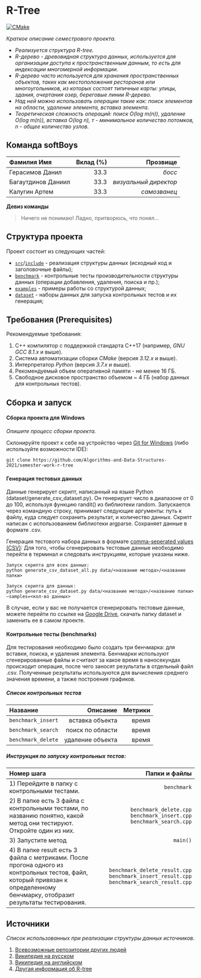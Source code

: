 # R-Tree

[![CMake](https://github.com/Algorithms-and-Data-Structures-2021/semester-work-r-tree/actions/workflows/cmake.yml/badge.svg)](https://github.com/Algorithms-and-Data-Structures-2021/semester-work-r-tree/actions/workflows/cmake.yml)

_Краткое описание семестрового проекта._

- _Реализуется структура R-tree._
- _R-дерево - древовидная структура данных, используется для организации доступа к пространственным данным, то есть для индексации многомерной информации._
- _R-дерево часто используется для хранения пространственных объектов, таких как местоположения ресторанов или многоугольников, из которых состоят типичные карты: улицы, здания, очертания озер, береговые линии R-дерево._
- _Над ней можно использовать операции такие как: поиск элементов на области, удаление элемента, вставка элемента._
- _Теоретическая сложность операций: поиск O(log m(n)), удаление O(log m(n)), вставка O(log n), т - минимальное количество потомков, n - общее количество узлов._

## Команда softBoys

| Фамилия Имя          | Вклад (%)    | Прозвище               |
| :---                 |   ---:       |  ---:                  |
| Герасимов Данил      | 33.3         |  _босс_                |
| Багаутдинов Даниил   | 33.3         |  _визуальный директор_ |
| Калугин Артем        | 33.3         |  _самозванец_          |

**Девиз команды**
> Ничего не понимаю! Ладно, притворюсь, что понял...

## Структура проекта

Проект состоит из следующих частей:

- [`src`](src)/[`include`](include) - реализация структуры данных (исходный код и заголовочные файлы);
- [`benchmark`](benchmark) - контрольные тесты производительности структуры данных (операции добавления, удаления,
  поиска и пр.);
- [`examples`](examples) - примеры работы со структурой данных;
- [`dataset`](dataset) - наборы данных для запуска контрольных тестов и их генерация;

## Требования (Prerequisites)

Рекомендуемые требования:

1. С++ компилятор c поддержкой стандарта C++17 (например, _GNU GCC 8.1.x_ и выше).
2. Система автоматизации сборки _CMake_ (версия _3.12.x_ и выше).
3. Интерпретатор _Python_ (версия _3.7.x_ и выше).
4. Рекомендуемый объем оперативной памяти - не менее 16 ГБ.
5. Свободное дисковое пространство объемом ~ 4 ГБ (набор данных для контрольных тестов).

## Сборка и запуск

#### Сборка проекта для Windows

_Опишите процесс сборки проекта._

Склонируйте проект к себе на устройство через [Git for Windows](https://gitforwindows.org/) (либо используйте
возможности IDE):

```shell
git clone https://github.com/Algorithms-and-Data-Structures-2021/semester-work-r-tree
```

#### Генерация тестовых данных

Данные генерирует скрипт, написанный на языке Python (dataset/generate_csv_dataset.py). Он генерирует число в диапазоне от 0 до 100, используя функцию randit() из библиотеки random. Запускается через командную строку, принимает следующие аргументы: путь к файлу, куда следует сохранить результат, и количество данных. Скрипт написан с использованием библиотеки argparse. Сохраняет данные в формате .csv. 

Генерация тестового набора данных в
формате [comma-seperated values (CSV)](https://en.wikipedia.org/wiki/Comma-separated_values):
Для того, чтобы сгенерировать тестовые данные необходимо перейти в терминал и следовать инструкциям, которые указаны ниже.
```shell
Запуск скрипта для всех данных:
python generate_csv_dataset_all.py data/<название метода>/<название папки>

Запуск скрипта для данных:
python generate_csv_dataset.py data/<название метода>/<название папки> —samples=<кол-во данных>
```
В случае, если у вас не получается сгенерировать тестовые данные, можете перейти по ссылке на [Google Drive](https://drive.google.com/drive/folders/1ddeC8PrXWq_y_pHifsi7SI74G1HFJOz6), скачать папку dataset и заменить ее в самом проекте.
#### Контрольные тесты (benchmarks)

Для тестирования необходимо было создать три бенчмарка: для вставки, поиска, и удаления элемента. Бенчмарки используют сгенерированные файлы и считают за какое время в наносекундах  происходит операция, после чего заносят результаты в отдельный файл .csv. Полученные результаты используются для вычисления среднего значения времени, а также построения графиков.



##### Список контрольных тестов

| Название             | Описание         | Метрики |
| :---                 |   ---:           |  ---:   |
| `benchmark_insert`   | вставка объекта  | время   |
| `benchmark_search`   | поиск по области | время   |
| `benchmark_delete`   | удаление объекта | время   |

##### Инструкция по запуску контрольных тестов:

| Номер шага             | Папки и файлы         |
| :---                 |   ---:           |
| 1) Перейдите в папку с контрольными тестами.   | `benchmark`  |
| 2) В папке есть 3 файла с контрольными тестами, по названию понятно, какой метод они тестируют. Откройте один из них.|`benchmark_delete.cpp`  `benchmark_insert.cpp`  `benchmark_search.cpp`|
| 3) Запустите метод   | `main()` |
|4) В папке result есть 3 файла с метриками. После прогона одного из контрольных тестов, файл, который привязан к определенному бенчмарку, отобразит результаты тестирования.|`benchmark_delete_result.cpp`  `benchmark_insert_result.cpp`  `benchmark_search_result.cpp`|
## Источники

_Список использованных при реализации структуры данных источников._

1. [Всевозможные репозитории других людей](https://github.com/search?l=C%2B%2B&q=rtree&type=Repositories)
2. [Википедия на русском](https://ru.wikipedia.org/wiki/R-дерево_(структура_данных))
3. [Википедия на английском](https://en.wikipedia.org/wiki/R-tree)
4. [Другая информация об R-tree](https://habr.com/ru/post/224965/)
